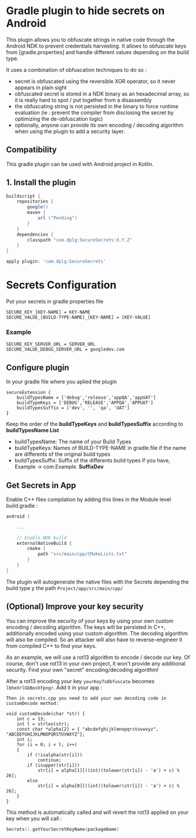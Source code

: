 
# Gradle plugin to hide secrets on Android


This plugin allows you to obfuscate strings in native code through the Android NDK to prevent credentials harvesting. It allows to obfuscate keys from [gradle.properties] and handle different values depending on the build type.


It uses a combination of obfuscation techniques to do so :

* secret is obfuscated using the reversible XOR operator, so it never appears in plain sight
* obfuscated secret is stored in a NDK binary as an hexadecimal array, so it is really hard to spot / put together from a disassembly
* the obfuscating string is not persisted in the binary to force runtime evaluation (ie : prevent the compiler from disclosing the secret by optimizing the de-obfuscation logic)
* optionally, anyone can provide its own encoding / decoding algorithm when using the plugin to add a security layer.



## Compatibility
This gradle plugin can be used with Android project in Kotlin.

## 1. Install the plugin

```groovy
buildscript {
    repositories {
        google()
        maven {
            url ("Pending")
        }
    }
    dependencies {
        classpath "com.dplg:SecureSecrets:X.Y.Z"
    }
}

apply plugin: 'com.dplg:SecureSecrets'
```
# Secrets Configuration

Put your secrets in gradle properties file

```
SECURE_KEY_[KEY-NAME] = KEY-NAME
SECURE_VALUE_[BUILD-TYPE-NAME]_[KEY-NAME] = [KEY-VALUE] 
```
### Example

```
SECURE_KEY_SERVER_URL = SERVER_URL
SECURE_VALUE_DEBUG_SERVER_URL = googledev.com
```
## Configure plugin
In your gradle file where you aplied the plugin
```
secureExtension {
    buildTypesName = ['debug','release','appQA','appUAT']
    buildTypeKeys = ['DEBUG','RELEASE','APPQA','APPUAT']
    buildTypesSuffix = ['dev', '', 'qa', 'UAT']
}
```
Keep the order of the **buildTypeKeys** and **buildTypesSuffix** according to **buildTypesName List**
* buildTypesName: The name of your Build Types
* buildTypeKeys: Names of BUILD-TYPE-NAME in gradle.file if the name are differents of the original build types
* buildTypesSuffix: Suffix of the differents build types if you have, Example -> com.Example. **SuffixDev**



## Get Secrets in App
Enable C++ files compilation by adding this lines in the Module level build.gradle :

```groovy
android {

    ...

    // Enable NDK build
    externalNativeBuild {
        cmake {
            path "src/main/cpp/CMakeLists.txt"
        }
    }
}
```

The plugin will autogenerate the native files with the Secrets depending the build type y the path ```Project/app/src/main/cpp/```


## (Optional) Improve your key security

You can improve the security of your keys by using your own custom encoding / decoding algorithm. The keys will be persisted in C++, additionally encoded using your custom algorithm. The decoding algorithm will also be compiled. So an attacker will also have to reverse-engineer it from compiled C++ to find your keys.

As an example, we will use a rot13 algorithm to encode / decode our key. Of course, don't use rot13 in your own project, it won't provide any additional security. Find your own "secret" encoding/decoding algorithm!

After a rot13 encoding your key ```yourKeyToObfuscate``` becomes ```lbheXrlGbBoshfpngr```. Add it in your app :

```Then in secrets.cpp you need to add your own decoding code in customDecode method:```

```++
void customDecode(char *str) {
    int c = 13;
    int l = strlen(str);
    const char *alpha[2] = { "abcdefghijklmnopqrstuvwxyz", "ABCDEFGHIJKLMNOPQRSTUVWXYZ"};
    int i;
    for (i = 0; i < l; i++)
    {
        if (!isalpha(str[i]))
            continue;
        if (isupper(str[i]))
            str[i] = alpha[1][((int)(tolower(str[i]) - 'a') + c) % 26];
        else
            str[i] = alpha[0][((int)(tolower(str[i]) - 'a') + c) % 26];
    }
}
```
This method is automatically called and will revert the rot13 applied on your key when you will call :

```kotlin
Secrets().getYourSecretKeyName(packageName)
```